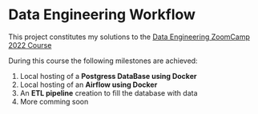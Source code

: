 # Data Engineering Workflow

This project constitutes my solutions to the [Data Engineering ZoomCamp 2022 Course](https://github.com/DataTalksClub/data-engineering-zoomcamp)

During this course the following milestones are achieved:

1. Local hosting of a __Postgress DataBase using Docker__
2. Local hosting of an __Airflow using Docker__
3. An __ETL pipeline__ creation to fill the database with data
4. More comming soon